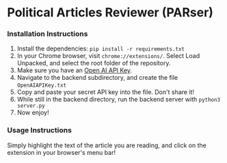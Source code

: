 # Political Articles Reviewer (PARser)

### Installation Instructions
1. Install the dependencies: `pip install -r requirements.txt`
2. In your Chrome browser, visit `chrome://extensions/`. Select Load Unpacked, and select the root folder of the repository.
3. Make sure you have an [Open AI API Key](https://platform.openai.com/api-keys).
4. Navigate to the backend subdirectory, and create the file `OpenAIAPIKey.txt`
5. Copy and paste your secret API key into the file. Don't share it!
6. While still in the backend directory, run the backend server with `python3 server.py`
7. Now enjoy!

### Usage Instructions
Simply highlight the text of the article you are reading, and click on the extension in your browser's menu bar!
